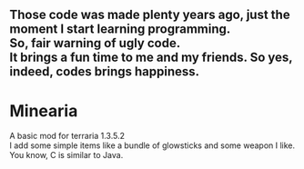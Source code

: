 Those code was made plenty years ago, just the moment I start learning programming.  
So, fair warning of ugly code.  
It brings a fun time to me and my friends. So yes, indeed, codes brings happiness.
--
# Minearia  
A basic mod for terraria 1.3.5.2  
I add some simple items like a bundle of glowsticks and some weapon I like.  
You know, C is similar to Java.  
